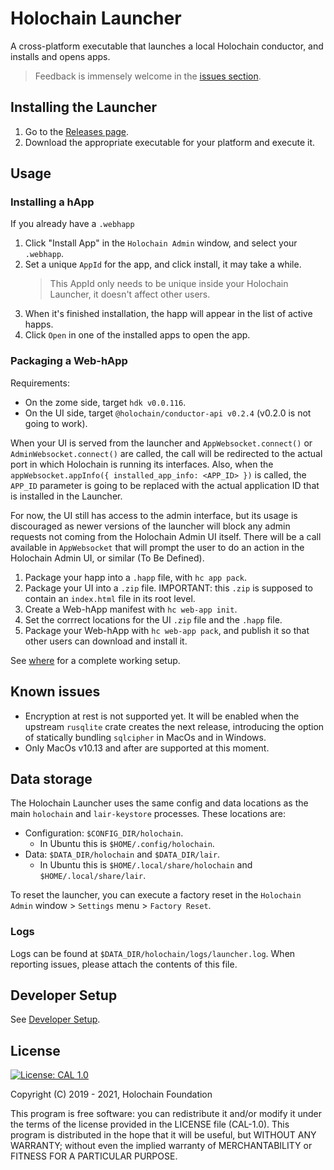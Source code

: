# Holochain Launcher

A cross-platform executable that launches a local Holochain conductor, and installs and opens apps.

> Feedback is immensely welcome in the [issues section](https://github.com/holochain/launcher/issues).

## Installing the Launcher

1. Go to the [Releases page](https://github.com/holochain/launcher/releases).
2. Download the appropriate executable for your platform and execute it.

## Usage

### Installing a hApp

If you already have a `.webhapp`

1. Click "Install App" in the `Holochain Admin` window, and select your `.webhapp`.
2. Set a unique `AppId` for the app, and click install, it may take a while.
   > This AppId only needs to be unique inside your Holochain Launcher, it doesn't affect other users.
3. When it's finished installation, the happ will appear in the list of active happs.
4. Click `Open` in one of the installed apps to open the app.

### Packaging a Web-hApp

Requirements:

- On the zome side, target `hdk v0.0.116`.
- On the UI side, target `@holochain/conductor-api v0.2.4` (v0.2.0 is not going to work).

When your UI is served from the launcher and `AppWebsocket.connect()` or `AdminWebsocket.connect()` are called, the call will be redirected to the actual port in which Holochain is running its interfaces. Also, when the `appWebsocket.appInfo({ installed_app_info: <APP_ID> })` is called, the `APP_ID` parameter is going to be replaced with the actual application ID that is installed in the Launcher.

For now, the UI still has access to the admin interface, but its usage is discouraged as newer versions of the launcher will block any admin requests not coming from the Holochain Admin UI itself. There will be a call available in `AppWebsocket` that will prompt the user to do an action in the Holochain Admin UI, or similar (To Be Defined).

1. Package your happ into a `.happ` file, with `hc app pack`.
2. Package your UI into a `.zip` file. IMPORTANT: this `.zip` is supposed to contain an `index.html` file in its root level.
3. Create a Web-hApp manifest with `hc web-app init`.
4. Set the corrrect locations for the UI `.zip` file and the `.happ` file.
5. Package your Web-hApp with `hc web-app pack`, and publish it so that other users can download and install it.

See [where](https://github.com/lightningrodlabs/where) for a complete working setup.

## Known issues

- Encryption at rest is not supported yet. It will be enabled when the upstream `rusqlite` crate creates the next release, introducing the option of statically bundling `sqlcipher` in MacOs and in Windows.
- Only MacOs v10.13 and after are supported at this moment.

## Data storage

The Holochain Launcher uses the same config and data locations as the main `holochain` and `lair-keystore` processes. These locations are:

- Configuration: `$CONFIG_DIR/holochain`.
  - In Ubuntu this is `$HOME/.config/holochain`.
- Data: `$DATA_DIR/holochain` and `$DATA_DIR/lair`.
  - In Ubuntu this is `$HOME/.local/share/holochain` and `$HOME/.local/share/lair`.

To reset the launcher, you can execute a factory reset in the `Holochain Admin` window > `Settings` menu > `Factory Reset`.

### Logs

Logs can be found at `$DATA_DIR/holochain/logs/launcher.log`. When reporting issues, please attach the contents of this file.

## Developer Setup

See [Developer Setup](/dev-setup.md).

## License

[![License: CAL 1.0](https://img.shields.io/badge/License-CAL%201.0-blue.svg)](https://github.com/holochain/cryptographic-autonomy-license)

Copyright (C) 2019 - 2021, Holochain Foundation

This program is free software: you can redistribute it and/or modify it under the terms of the license
provided in the LICENSE file (CAL-1.0). This program is distributed in the hope that it will be useful,
but WITHOUT ANY WARRANTY; without even the implied warranty of MERCHANTABILITY or FITNESS FOR A PARTICULAR
PURPOSE.
